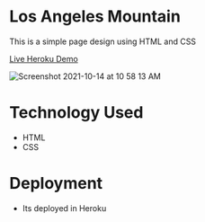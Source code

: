 # Los Angeles Mountain
This is a simple page design using HTML and CSS


[Live Heroku Demo](https://losangelesmountains-jithin.herokuapp.com/)

![Screenshot 2021-10-14 at 10 58 13 AM](https://user-images.githubusercontent.com/90886888/137257205-ca73cbaa-1b59-4ef3-acd6-60ff5b1794ae.png)

# Technology Used
* HTML
* CSS


# Deployment 
* Its deployed in Heroku
